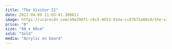 ```yaml
---
title: "The Visitor II"
date: 2022-04-09 11:03:41.308611
image: https://ucarecdn.com/a9e299f1-c9c5-4653-914a-cc87672a00c9/the-visitor-ii.jpg
price: "0"
size: "60 x 60cm"
sold: "Sold"
media: "Acrylic on board"
---
```



